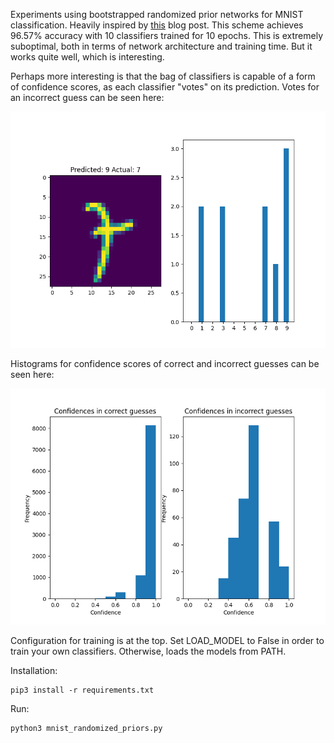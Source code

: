 Experiments using bootstrapped randomized prior networks for MNIST classification. Heavily inspired by [this](https://gdmarmerola.github.io/intro-randomized-prior-functions/) blog post. 
This scheme achieves 96.57% accuracy with 10 classifiers trained for 10 epochs. This is extremely suboptimal, both in terms of network
architecture and training time. But it works quite well, which is interesting.

Perhaps more interesting is that the bag of classifiers is capable of a form of confidence scores, as each classifier "votes"
on its prediction. Votes for an incorrect guess can be seen here:

<img src="plots/votes.png" width=600 alt="Votes">

Histograms for confidence scores of correct and incorrect guesses can be seen here:

<img src="plots/confidence_hists.png" width=600 alt="Votes">

Configuration for training is at the top. Set LOAD_MODEL to False in order to train your own classifiers. Otherwise, loads the models
from PATH.

Installation:
```
pip3 install -r requirements.txt
```

Run:
```
python3 mnist_randomized_priors.py
```